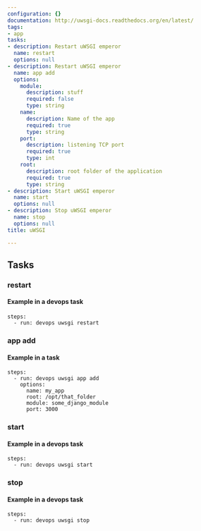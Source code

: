 ```yaml
---
configuration: {}
documentation: http://uwsgi-docs.readthedocs.org/en/latest/
tags:
- app
tasks:
- description: Restart uWSGI emperor
  name: restart
  options: null
- description: Restart uWSGI emperor
  name: app add
  options:
    module:
      description: stuff
      required: false
      type: string
    name:
      description: Name of the app
      required: true
      type: string
    port:
      description: listening TCP port
      required: true
      type: int
    root:
      description: root folder of the application
      required: true
      type: string
- description: Start uWSGI emperor
  name: start
  options: null
- description: Stop uWSGI emperor
  name: stop
  options: null
title: uWSGI

---
```


## Tasks
### restart

#### Example in a devops task

    steps:
      - run: devops uwsgi restart


### app add

#### Example in a task

    steps:
      - run: devops uwsgi app add
        options:
          name: my_app
          root: /opt/that_folder
          module: some_django_module
          port: 3000

### start

#### Example in a devops task

    steps:
      - run: devops uwsgi start


### stop

#### Example in a devops task

    steps:
      - run: devops uwsgi stop


